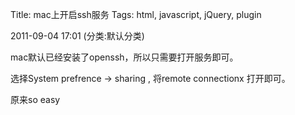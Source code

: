 Title: mac上开启ssh服务
Tags: html, javascript, jQuery, plugin

2011-09-04 17:01 (分类:默认分类)

mac默认已经安装了openssh，所以只需要打开服务即可。

选择System prefrence -> sharing , 将remote connectionx 打开即可。

 

 

原来so easy